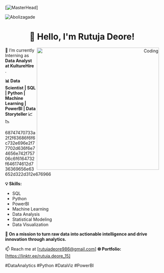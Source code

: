 [![MasterHead](https://media.licdn.com/dms/image/C4D12AQESj72-s5gEKg/article-cover_image-shrink_600_2000/0/1626753867110?e=2147483647&v=beta&t=Kf7YAuwZtyCGYLNch-Mgc5eOC-7h7uL_dnBAIgsAFRQ)]

<p align="left"> <img src="https://komarev.com/ghpvc/?username=Abolizagade&label=Profile%20views&color=0e75b6&style=flat" alt="Abolizagade" /> </p>


<h1 align="center">👋 Hello, I'm Rutuja Deore!</h1>

<p align="right">
  <img src="https://i.pinimg.com/originals/9d/cb/36/9dcb36579d4518b31451906466dc735d.gif" align="right" alt="Coding" width="400" />
</p>






🔭 I’m currently Interning as **Data Analyst at KultureHire** .

**📊 Data Scientist | SQL | Python | Machine Learning | PowerBI |  Data Storyteller 📈📉**





68747470733a2f2f63686f6f6c732e696e2f77702d636f6e74656e742f75706c6f6164732f646174612d736369656e63652d322d312e676966


**💡 Skills:**
- SQL
- Python
- PowerBI
- Machine Learning
- Data Analysis
- Statistical Modeling
- Data Visualization

**🌱 On a mission to turn raw data into actionable intelligence and drive innovation through analytics.**


📫 Reach me at [rutujadeore986@gmail.com]
**🌐 Portfolio:** [https://linktr.ee/rutuja.deore_15]

#DataAnalytics #Python #DataViz #PowerBI
